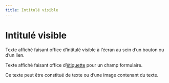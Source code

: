 ```yaml
---
title: Intitulé visible
---
```


# Intitulé visible


Texte affiché faisant office d’intitulé visible à l’écran au sein d’un bouton ou d’un lien.

Texte affiché faisant office d’[étiquette](/rgaa/glossaire/etiquette-de-champ-de-formulaire) pour un champ formulaire.

Ce texte peut être constitué de texte ou d’une image contenant du texte.
